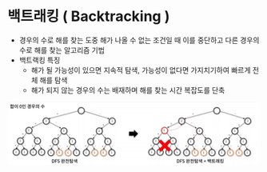 # 백트래킹 ( Backtracking )
- 경우의 수로 해를 찾는 도중 해가 나올 수 없는 조건일 때 이를 중단하고 다른 경우의 수로 해를 찾는 알고리즘 기법
- 백트랙킹 특징
    - 해가 될 가능성이 있으면 지속적 탐색, 가능성이 없다면 가지치기하여 빠르게 전체 해를 탐색
    - 해가 되지 않는 경우의 수는 배재하며 해를 찾는 시간 복잡도를 단축
    
<img src = "../img/back.jpg">

